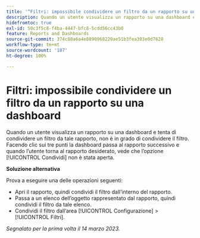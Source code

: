 ```yaml
---
title: '“Filtri: impossibile condividere un filtro da un rapporto su una dashboard”'
description: Quando un utente visualizza un rapporto su una dashboard e tenta di condividere un filtro da tale rapporto, non è in grado di condividere il filtro. Facendo clic sui tre punti la dashboard passa al rapporto successivo e quando l’utente torna al rapporto desiderato, vede che l’opzione Condividi non è stata aperta.
hidefromtoc: true
exl-id: 50c3f5c8-f4ba-4447-bfc8-5cdd56cc43b0
feature: Reports and Dashboards
source-git-commit: 374c88a6a4e8890968220ae51b3fea303e0d7628
workflow-type: tm+mt
source-wordcount: '187'
ht-degree: 100%

---
```


# Filtri: impossibile condividere un filtro da un rapporto su una dashboard

<!--Requested article: Valid issue, won't fix:-->

Quando un utente visualizza un rapporto su una dashboard e tenta di condividere un filtro da tale rapporto, non è in grado di condividere il filtro. Facendo clic sui tre punti la dashboard passa al rapporto successivo e quando l’utente torna al rapporto desiderato, vede che l’opzione [!UICONTROL Condividi] non è stata aperta.

**Soluzione alternativa**

Prova a eseguire una delle operazioni seguenti:

* Apri il rapporto, quindi condividi il filtro dall’interno del rapporto.
* Passa a un elenco dell’oggetto rappresentato dal rapporto, quindi condividi il filtro da tale elenco.
* Condividi il filtro dall’area [!UICONTROL Configurazione] > [!UICONTROL Filtri].

_Segnalato per la prima volta il 14 marzo 2023._
